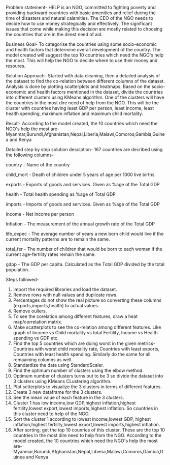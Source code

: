 Problem statement- 
HELP is an  NGO, committed to fighting poverty and providing backward countries with basic amenities and relief during the time of disasters and natural calamities. 
The CEO of the NGO needs to decide how to use money strategically and effectively. 
The significant issues that come while making this decision are mostly related to choosing the countries that are in the direst need of aid.

Business Goal-
To categorise the countries using some socio-economic and health factors that determine overall development of the country. 
The model created will suggest the top 10 countries which need the NGO's help the most. This will help the NGO to decide where to use their money and resoures.

Solution Approach- Started with data cleaning, then a detailed analysis of the dataset to find the co-relation between different columns of the dataset. Analysis is done by plotting scatterplots and heatmaps.
Based on the socio-economic and health factors mentioned in the dataset, divide the countries into different clusters using KMeans algorithm. 
One of the clusters will have the countries in the most dire need of help from the NGO. This will be the cluster with countries having least GDP per person, least income, least health spending, maximum inflation and maximum child mortality.

Result- According to the model created, the 10 countries which need the NGO's help the most are-
Myanmar,Burundi,Afghanistan,Nepal,Liberia,Malawi,Comoros,Gambia,Guinea and Kenya

Detailed step by step solution desciption-
167 countries are decribed using the following columns-

country - Name of the country

child_mort - Death of children under 5 years of age per 1000 live births

exports - Exports of goods and services. Given as %age of the Total GDP

health - Total health spending as %age of Total GDP

imports - Imports of goods and services. Given as %age of the Total GDP

Income - Net income per person

Inflation - The measurement of the annual growth rate of the Total GDP

life_expec - The average number of years a new born child would live if the current mortality patterns are to remain the same.

total_fer - The number of children that would be born to each woman if the current age-fertility rates remain the same.

gdpp - The GDP per capita. Calculated as the Total GDP divided by the total population.

Steps followed-
1. Import the required libraries and load the dataset.
2. Remove rows with null values and  duplicate rows.
3. Percentages do not show the real picture so converting these columns (exports,imports,health) to actual values.
4. Remove ouliers.
5. To see the corelation among different features, draw a heat map/correlation matrix.
6. Make scatterplots to see the co-relation among different features. Like graph of Income vs Child mortality vs total Fertility,  Income vs Health spending vs GDP etc.
7. Find the top 5 countries which are doing worst in the given metrics- Countries with worst child mortality rate, Countries with least exports, Countries with least health spending. 
    Similarly do the same for all remaaining columns as well.
8. Standardize the data using StandardScaler.
9. Find the optimum number of clusters using the elbow method.
10. Optimum number of clusters turns out to be 3 so divide the dataset into 3 clusters using KMeans CLustering algorithm.
11. Plot sctterplots to visualize the 3 clusters in terms of different features. 
12. Create 3 new dataframe for the 3 clusters.
13. See the mean value of each feature in the 3 clusters.
14. Cluster 1 has low income,low GDP,highest inflation,highest fertility,lowest export,lowest imports,highest inflation. 
      So countries in this cluster need to help of the NGO.
15. Sort the cluster 1 according to lowest income,lowest GDP, highest inflation,highest fertility,lowest export,lowest imports,highest inflation.
16. After sorting, get the top 10 counries of this cluster.
      These are the top 10 countries in the most dire need to help from the NGO.
According to the model created, the 10 countries which need the NGO's help the most are-
Myanmar,Burundi,Afghanistan,Nepal,Liberia,Malawi,Comoros,Gambia,Guinea and Kenya
